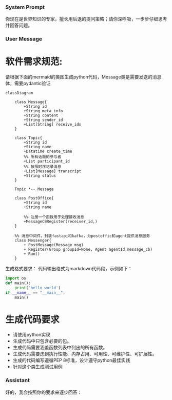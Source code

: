### System Prompt
你现在是世界知识的专家，擅长用后退的提问策略；请你深呼吸，一步步仔细思考并回答问题。

### User Message

# 软件需求规范:
请根据下面的mermaid的类图生成python代码，Message类是需要发送的消息体，需要pydantic验证
``` mermaid
classDiagram

    class Message{
        +String id
        +String meta_info
        +String content
        +String sender_id
        +List[String] receive_ids
    }

    class Topic{
        +String id
        +String name
        +Datatime create_time
        %% 所有话题的参与者
        +List participant_id 
        %% 按照时序记录消息
        +List[Message] transcript
        +String status
    }

    Topic *-- Message

    class PostOffice{
        +String id
        +String name

        %% 注册一个函数用于处理接收消息
        +MessageCBRegister(receiver_id,)
    }

    %% 消息中间件，封装fastapi和kafka，为postoffic和agent提供消息服务
    class Messenger{
        + PostMessage(Message msg)
        + Register(Group groupId=None, Agent agentId,message_cb)
        + Run()
    }
```

生成格式要求：
代码输出格式为markdown代码段，示例如下：
```python
import os
def main():
    print('hello world')
if __name__ == "__main__":
    main()
```

# 生成代码要求
- 请使用python实现
- 生成代码中只包含必要的包。
- 生成代码需要涵盖函数列表中列出的所有函数。
- 生成代码需要虑到执行性能、内存占用、可用性、可维护性、可扩展性。
- 生成的代码编写遵循PEP 8标准，设计遵守python最佳实践
- 针对这个类生成测试用例

### Assistant
好的，我会按照你的要求来逐步回答：